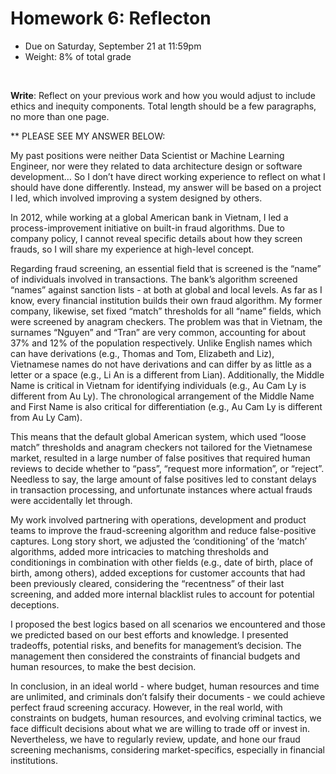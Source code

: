 # Homework 6: Reflecton

- Due on Saturday, September 21 at 11:59pm
- Weight: 8% of total grade

<br>

**Write**: Reflect on your previous work and how you would adjust to include ethics and inequity components. Total length should be a few paragraphs, no more than one page.

** PLEASE SEE MY ANSWER BELOW: 

My past positions were neither Data Scientist or Machine Learning Engineer, nor were they related to data architecture design or software development… So I don’t have direct working experience to reflect on what I should have done differently. Instead, my answer will be based on a project I led, which involved improving a system designed by others. 

In 2012, while working at a global American bank in Vietnam, I led a process-improvement initiative on built-in fraud algorithms. Due to company policy, I cannot reveal specific details about how they screen frauds, so I will share my experience at high-level concept. 

Regarding fraud screening, an essential field that is screened is the “name” of individuals involved in transactions. The bank’s algorithm screened “names” against sanction lists - at both at global and local levels. As far as I know, every financial institution builds their own fraud algorithm. My former company, likewise, set fixed “match” thresholds for all “name” fields, which were screened by anagram checkers. The problem was that in Vietnam, the surnames “Nguyen” and “Tran” are very common, accounting for about 37% and 12% of the population respectively. Unlike English names which can have derivations (e.g., Thomas and Tom, Elizabeth and Liz), Vietnamese names do not have derivations and can differ by as little as a letter or a space (e.g., Li An is a different from Lian). Additionally, the Middle Name is critical in Vietnam for identifying individuals (e.g., Au Cam Ly is different from Au Ly). The chronological arrangement of the Middle Name and First Name is also critical for differentiation (e.g., Au Cam Ly is different from Au Ly Cam). 

This means that the default global American system, which used “loose match” thresholds and anagram checkers not tailored for the Vietnamese market, resulted in a large number of false positives that required human reviews to decide whether to “pass”, “request more information”, or “reject”. Needless to say, the large amount of false positives led to constant delays in transaction processing, and unfortunate instances where actual frauds were accidentally let through. 

My work involved partnering with operations, development and product teams to improve the fraud-screening algorithm and reduce false-positive captures. Long story short, we adjusted the ‘conditioning’ of the ‘match’ algorithms, added more intricacies to matching thresholds and conditionings in combination with other fields (e.g., date of birth, place of birth, among others), added exceptions for customer accounts that had been previously cleared, considering the “recentness” of their last screening, and added more internal blacklist rules to account for potential deceptions. 

I proposed the best logics based on all scenarios we encountered and those we predicted based on our best efforts and knowledge. I presented tradeoffs, potential risks, and benefits for management’s decision. The management then considered the constraints of financial budgets and human resources, to make the best decision. 

In conclusion, in an ideal world - where budget, human resources and time are unlimited, and criminals don’t falsify their documents - we could achieve perfect fraud screening accuracy. However, in the real world, with constraints on budgets, human resources, and evolving criminal tactics, we face difficult decisions about what we are willing to trade off or invest in. Nevertheless, we have to regularly review, update, and hone our fraud screening mechanisms, considering market-specifics, especially in financial institutions. 
